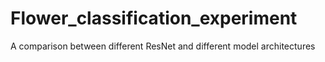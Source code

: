 # Flower_classification_experiment
A comparison between different ResNet and different model architectures
